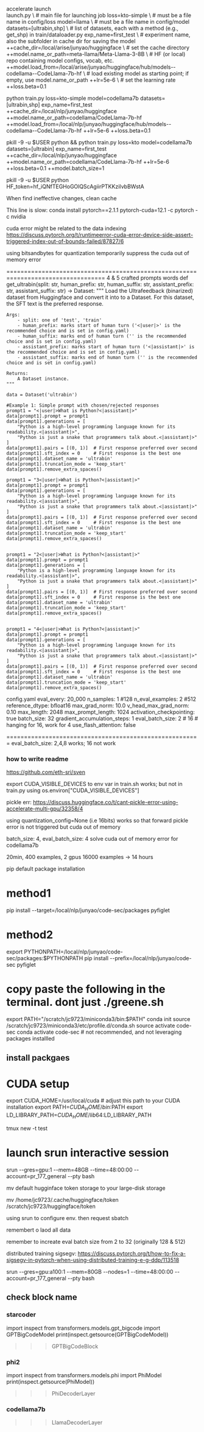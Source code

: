 accelerate launch \
   launch.py \                                        # main file for launching job
   loss=kto-simple \                                   # must be a file name in config/loss
   model=llama \                                      # must be a file name in config/model
   datasets=[ultrabin,shp] \                          # list of datasets, each with a method (e.g., get_shp) in train/dataloader.py
   exp_name=first_test \                 # experiment name, also the subfolder in cache dir for saving the model          
   ++cache_dir=/local/arise/junyao/huggingface \                               # set the cache directory 
   ++model.name_or_path=meta-llama/Meta-Llama-3-8B \        # HF (or local) repo containing model configs, vocab, etc.
   ++model.load_from=/local/arise/junyao/huggingface/hub/models--codellama--CodeLlama-7b-hf \    # load existing model as starting point; if empty, use model.name_or_path
   ++lr=5e-6 \                                              # set the learning rate
   ++loss.beta=0.1 


python train.py loss=kto-simple model=codellama7b datasets=[ultrabin,shp] exp_name=first_test ++cache_dir=/local/nlp/junyao/huggingface ++model.name_or_path=codellama/CodeLlama-7b-hf ++model.load_from=/local/nlp/junyao/huggingface/hub/models--codellama--CodeLlama-7b-hf ++lr=5e-6 ++loss.beta=0.1


pkill -9 -u $USER python && python train.py loss=kto model=codellama7b datasets=[ultrabin] exp_name=first_test ++cache_dir=/local/nlp/junyao/huggingface ++model.name_or_path=codellama/CodeLlama-7b-hf  ++lr=5e-6 ++loss.beta=0.1 ++model.batch_size=1 


pkill -9 -u $USER python
HF_token=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


When find ineffective changes, clean cache


This line is slow: 
conda install pytorch==2.1.1 pytorch-cuda=12.1 -c pytorch -c nvidia


cuda error might be related to the data indexing
https://discuss.pytorch.org/t/runtimeerror-cuda-error-device-side-assert-triggered-index-out-of-bounds-failed/87827/6

using bitsandbytes for quantization temporarily suppress the cuda out of memory error



==================================================================================
4 & 5 crafted prompts words
def get_ultrabin(split: str, human_prefix: str, human_suffix: str, assistant_prefix: str, assistant_suffix: str) -> Dataset:
    """
    Load the Ultrafeedback (binarized) dataset from Huggingface and convert it into to a Dataset.
    For this dataset, the SFT text is the preferred response.

    Args:
        - split: one of 'test', 'train'
        - human_prefix: marks start of human turn ('<|user|>' is the recommended choice and is set in config.yaml)
        - human_suffix: marks end of human turn ('' is the recommended choice and is set in config.yaml)
        - assistant_prefix: marks start of human turn ('<|assistant|>' is the recommended choice and is set in config.yaml)
        - assistant_suffix: marks end of human turn ('' is the recommended choice and is set in config.yaml)

    Returns:   
        A Dataset instance.
    """
    
    data = Dataset('ultrabin')

    #Example 1: Simple prompt with chosen/rejected responses
    prompt1 = "<|user|>What is Python?<|assistant|>"
    data[prompt1].prompt = prompt1
    data[prompt1].generations = [
        "Python is a high-level programming language known for its readability.<|assistant|>",
        "Python is just a snake that programmers talk about.<|assistant|>"
    ]
    data[prompt1].pairs = [(0, 1)]  # First response preferred over second
    data[prompt1].sft_index = 0     # First response is the best one
    data[prompt1].dataset_name = 'ultrabin'
    data[prompt1].truncation_mode = 'keep_start'
    data[prompt1].remove_extra_spaces()

    prompt1 = "3<|user|>What is Python?<|assistant|>"
    data[prompt1].prompt = prompt1
    data[prompt1].generations = [
        "Python is a high-level programming language known for its readability.<|assistant|>",
        "Python is just a snake that programmers talk about.<|assistant|>"
    ]
    data[prompt1].pairs = [(0, 1)]  # First response preferred over second
    data[prompt1].sft_index = 0     # First response is the best one
    data[prompt1].dataset_name = 'ultrabin'
    data[prompt1].truncation_mode = 'keep_start'
    data[prompt1].remove_extra_spaces()

    
    prompt1 = "2<|user|>What is Python?<|assistant|>"
    data[prompt1].prompt = prompt1
    data[prompt1].generations = [
        "Python is a high-level programming language known for its readability.<|assistant|>",
        "Python is just a snake that programmers talk about.<|assistant|>"
    ]
    data[prompt1].pairs = [(0, 1)]  # First response preferred over second
    data[prompt1].sft_index = 0     # First response is the best one
    data[prompt1].dataset_name = 'ultrabin'
    data[prompt1].truncation_mode = 'keep_start'
    data[prompt1].remove_extra_spaces()

    
    prompt1 = "4<|user|>What is Python?<|assistant|>"
    data[prompt1].prompt = prompt1
    data[prompt1].generations = [
        "Python is a high-level programming language known for its readability.<|assistant|>",
        "Python is just a snake that programmers talk about.<|assistant|>"
    ]
    data[prompt1].pairs = [(0, 1)]  # First response preferred over second
    data[prompt1].sft_index = 0     # First response is the best one
    data[prompt1].dataset_name = 'ultrabin'
    data[prompt1].truncation_mode = 'keep_start'
    data[prompt1].remove_extra_spaces()

config.yaml
eval_every: 20_000
n_samples: 1 #128
n_eval_examples: 2 #512
reference_dtype: bfloat16
max_grad_norm: 10.0
v_head_max_grad_norm: 0.10
max_length: 2048
max_prompt_length: 1024
activation_checkpointing: true
batch_size: 32
gradient_accumulation_steps: 1
eval_batch_size: 2 # 16 # hanging for 16, work for 4
use_flash_attention: false

=======================================================
eval_batch_size: 2,4,8 works; 16 not work



### how to write readme
https://github.com/eth-sri/sven


export CUDA_VISIBLE_DEVICES to env var in train.sh works; but not in train.py using os.environ["CUDA_VISIBLE_DEVICES"]


pickle err: https://discuss.huggingface.co/t/cant-pickle-error-using-accelerate-multi-gpu/32358/4


using quantization_config=None (i.e 16bits) works so that forward pickle error is not triggered
but cuda out of memory


batch_size: 4, eval_batch_size: 4 solve cuda out of memory error for codellama7b

20min, 400 examples, 2 gpus
16000 examples -> 14 hours


pip default package installation
# method1 
pip install --target=/local/nlp/junyao/code-sec/packages pyfiglet

# method2
export PYTHONPATH=/local/nlp/junyao/code-sec/packages:$PYTHONPATH
pip install --prefix=/local/nlp/junyao/code-sec pyfiglet

# copy paste the following in the terminal. dont just ./greene.sh
export PATH="/scratch/jc9723/miniconda3/bin:$PATH"
conda init
source /scratch/jc9723/miniconda3/etc/profile.d/conda.sh
source activate code-sec
conda activate code-sec # not recommended, and not leveraging packages installled


## install packgaes
# CUDA setup
export CUDA_HOME=/usr/local/cuda  # adjust this path to your CUDA installation
export PATH=$CUDA_HOME/bin:$PATH
export LD_LIBRARY_PATH=$CUDA_HOME/lib64:$LD_LIBRARY_PATH

tmux new -t test


# launch srun interactive session
srun --gres=gpu:1 --mem=48GB --time=48:00:00 --account=pr_177_general --pty bash


mv default hugginface token storage to your large-disk storage

mv /home/jc9723/.cache/huggingface/token /scratch/jc9723/huggingface/token

using srun to configure env.
then request sbatch 


remembert o laod all data

remember to increate eval batch size from 2 to 32 (originally 128 & 512)


distributed training sigsegv:
https://discuss.pytorch.org/t/how-to-fix-a-sigsegv-in-pytorch-when-using-distributed-training-e-g-ddp/113518


srun --gres=gpu:a100:1 --mem=80GB --nodes=1 --time=48:00:00 --account=pr_177_general --pty bash



## check block name
### starcoder
import inspect
from transformers.models.gpt_bigcode import GPTBigCodeModel
print(inspect.getsource(GPTBigCodeModel))
>>> GPTBigCodeBlock

### phi2
import inspect
from transformers.models.phi import PhiModel
print(inspect.getsource(PhiModel))
>>> PhiDecoderLayer


### codellama7b
>>> LlamaDecoderLayer

